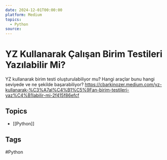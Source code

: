 ```yaml
---
date: 2024-12-01T00:00:00
platform: Medium
topics:
  - Python
source: 
---
```

# YZ Kullanarak Çalışan Birim Testileri Yazılabilir Mi?

YZ kullanarak birim testi oluşturulabiliyor mu? Hangi araçlar bunu hangi seviyede ve ne şekilde başarabiliyor? https://cbarkinozer.medium.com/yz-kullanarak-%C3%A7al%C4%B1%C5%9Fan-birim-testileri-yaz%C4%B1labilir-mi-2f415f86efcf

## Topics
- [[Python]]

## Tags
#Python